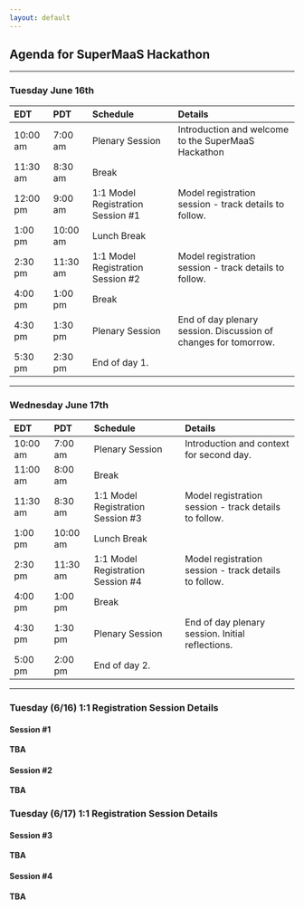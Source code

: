 ```yaml
---
layout: default
---
```


## Agenda for SuperMaaS Hackathon

---

### Tuesday June 16th

| EDT | PDT | Schedule | Details |
|:---|:---|:----------|:----------|
| 10:00 am | 7:00 am | Plenary Session | Introduction and welcome to the SuperMaaS Hackathon |
| 11:30 am | 8:30 am | Break | |
| 12:00 pm | 9:00 am | 1:1 Model Registration Session \#1 | Model registration session - track details to follow. | 
| 1:00 pm | 10:00 am | Lunch Break | |
| 2:30 pm | 11:30 am | 1:1 Model Registration Session \#2 | Model registration session - track details to follow. |
| 4:00 pm | 1:00 pm | Break | |
| 4:30 pm | 1:30 pm | Plenary Session | End of day plenary session.  Discussion of changes for tomorrow. |
| 5:30 pm | 2:30 pm | End of day 1. |

---

### Wednesday June 17th

| EDT | PDT | Schedule | Details |
|:---|:---|:----------|:----------|
| 10:00 am | 7:00 am | Plenary Session | Introduction and context for second day. |
| 11:00 am | 8:00 am | Break | |
| 11:30 am | 8:30 am | 1:1 Model Registration Session \#3 | Model registration session - track details to follow. | 
| 1:00 pm | 10:00 am | Lunch Break | |
| 2:30 pm | 11:30 am | 1:1 Model Registration Session \#4 | Model registration session - track details to follow. |
| 4:00 pm | 1:00 pm | Break | |
| 4:30 pm | 1:30 pm | Plenary Session | End of day plenary session.  Initial reflections. |
| 5:00 pm | 2:00 pm | End of day 2. |

---

### Tuesday (6/16) 1:1 Registration Session Details

#### Session \#1

**TBA**

#### Session \#2

**TBA**

### Tuesday (6/17) 1:1 Registration Session Details

#### Session \#3

**TBA**

#### Session \#4

**TBA**
